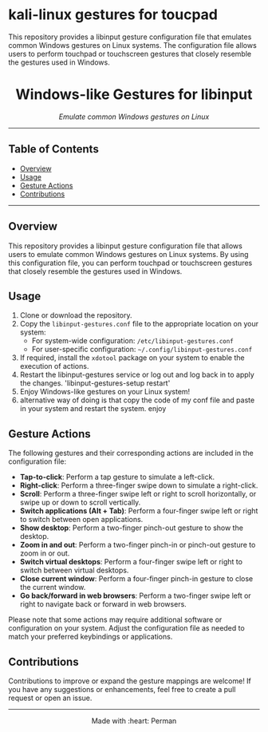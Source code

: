 # kali-linux gestures for toucpad
This repository provides a libinput gesture configuration file that emulates common Windows gestures on Linux systems. The configuration file allows users to perform touchpad or touchscreen gestures that closely resemble the gestures used in Windows.
<h1 align="center">Windows-like Gestures for libinput</h1>



<p align="center">
  <em>Emulate common Windows gestures on Linux</em>
</p>

---

## Table of Contents
- [Overview](#overview)
- [Usage](#usage)
- [Gesture Actions](#gesture-actions)
- [Contributions](#contributions)

---

## Overview

This repository provides a libinput gesture configuration file that allows users to emulate common Windows gestures on Linux systems. By using this configuration file, you can perform touchpad or touchscreen gestures that closely resemble the gestures used in Windows.

## Usage

1. Clone or download the repository.
2. Copy the `libinput-gestures.conf` file to the appropriate location on your system:
   - For system-wide configuration: `/etc/libinput-gestures.conf`
   - For user-specific configuration: `~/.config/libinput-gestures.conf`
3. If required, install the `xdotool` package on your system to enable the execution of actions.
4. Restart the libinput-gestures service or log out and log back in to apply the changes.
   'libinput-gestures-setup restart'
6. Enjoy Windows-like gestures on your Linux system!
7. alternative way of  doing is that copy the code of my conf file and paste in your system and restart the system. enjoy


## Gesture Actions

The following gestures and their corresponding actions are included in the configuration file:

- **Tap-to-click**: Perform a tap gesture to simulate a left-click.
- **Right-click**: Perform a three-finger swipe down to simulate a right-click.
- **Scroll**: Perform a three-finger swipe left or right to scroll horizontally, or swipe up or down to scroll vertically.
- **Switch applications (Alt + Tab)**: Perform a four-finger swipe left or right to switch between open applications.
- **Show desktop**: Perform a two-finger pinch-out gesture to show the desktop.
- **Zoom in and out**: Perform a two-finger pinch-in or pinch-out gesture to zoom in or out.
- **Switch virtual desktops**: Perform a four-finger swipe left or right to switch between virtual desktops.
- **Close current window**: Perform a four-finger pinch-in gesture to close the current window.
- **Go back/forward in web browsers**: Perform a two-finger swipe left or right to navigate back or forward in web browsers.

Please note that some actions may require additional software or configuration on your system. Adjust the configuration file as needed to match your preferred keybindings or applications.

## Contributions

Contributions to improve or expand the gesture mappings are welcome! If you have any suggestions or enhancements, feel free to create a pull request or open an issue.

---

<p align="center">
  Made with :heart: Perman
</p>
